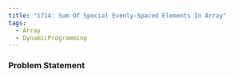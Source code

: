```yaml
---
title: "1714: Sum Of Special Evenly-Spaced Elements In Array"
tags:
  - Array
  - DynamicProgramming
---
```

### Problem Statement

